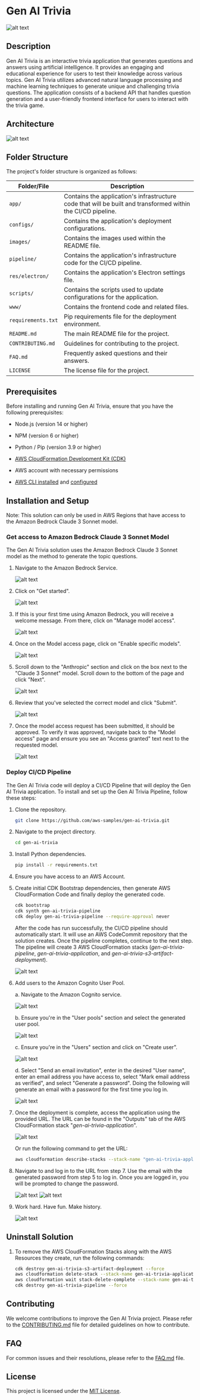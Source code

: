 # Gen AI Trivia

![alt text](images/frontend_1.png)

## Description
Gen AI Trivia is an interactive trivia application that generates questions and answers using artificial intelligence. It provides an engaging and educational experience for users to test their knowledge across various topics. Gen AI Trivia utilizes advanced natural language processing and machine learning techniques to generate unique and challenging trivia questions. The application consists of a backend API that handles question generation and a user-friendly frontend interface for users to interact with the trivia game.

## Architecture

![alt text](images/architecture.png)

## Folder Structure

The project's folder structure is organized as follows:

| Folder/File   | Description                                           |
|---------------|-------------------------------------------------------|
| `app/`        | Contains the application's infrastructure code that will be built and transformed within the CI/CD pipeline. |
| `configs/`    | Contains the application's deployment configurations. |
| `images/`     | Contains the images used within the README file.      |
| `pipeline/`   | Contains the application's infrastructure code for the CI/CD pipeline. |
| `res/electron/` | Contains the application's Electron settings file.  |
| `scripts/`    | Contains the scripts used to update configurations for the application. |
| `www/`        | Contains the frontend code and related files.         |
| `requirements.txt` | Pip requirements file for the deployment environment. |
| `README.md`   | The main README file for the project.                  |
| `CONTRIBUTING.md` | Guidelines for contributing to the project.         |
| `FAQ.md`      | Frequently asked questions and their answers.          |
| `LICENSE`     | The license file for the project.                      |

## Prerequisites

Before installing and running Gen AI Trivia, ensure that you have the following prerequisites:

- Node.js (version 14 or higher)

- NPM (version 6 or higher)

- Python / Pip (version 3.9 or higher)

- [AWS CloudFormation Development Kit (CDK)](https://docs.aws.amazon.com/cdk/v2/guide/getting_started.html#getting_started_install)

- AWS account with necessary permissions

- [AWS CLI installed](https://docs.aws.amazon.com/cli/latest/userguide/getting-started-install.html) and [configured](https://docs.aws.amazon.com/cli/latest/userguide/getting-started-quickstart.html)

## Installation and Setup

Note: This solution can only be used in AWS Regions that have access to the Amazon Bedrock Claude 3 Sonnet model.

### Get access to Amazon Bedrock Claude 3 Sonnet Model

The Gen AI Trivia solution uses the Amazon Bedrock Claude 3 Sonnet model as the method to generate the topic questions.

1. Navigate to the Amazon Bedrock Service. 

   ![alt text](images/bedrock/bedrock_setup_1.png)

2. Click on "Get started".

   ![alt text](images/bedrock/bedrock_setup_2.png)

3. If this is your first time using Amazon Bedrock, you will receive a welcome message. From there, click on "Manage model access".

   ![alt text](images/bedrock/bedrock_setup_3.png)

4. Once on the Model access page, click on "Enable specific models".

   ![alt text](images/bedrock/bedrock_setup_4.png)

5. Scroll down to the "Anthropic" section and click on the box next to the "Claude 3 Sonnet" model. Scroll down to the bottom of the page and click "Next". 

   ![alt text](images/bedrock/bedrock_setup_5.png)

6. Review that you've selected the correct model and click "Submit".

   ![alt text](images/bedrock/bedrock_setup_6.png)

7. Once the model access request has been submitted, it should be approved. To verify it was approved, navigate back to the "Model access" page and ensure you see an "Access granted" text next to the requested model.

   ![alt text](images/bedrock/bedrock_setup_7.png)

### Deploy CI/CD Pipeline

The Gen AI Trivia code will deploy a CI/CD Pipeline that will deploy the Gen AI Trivia application. To install and set up the Gen AI Trivia Pipeline, follow these steps:

1. Clone the repository.

   ```bash
   git clone https://github.com/aws-samples/gen-ai-trivia.git
   ```

2. Navigate to the project directory.

   ```bash
   cd gen-ai-trivia
   ```

3. Install Python dependencies.

   ```bash
   pip install -r requirements.txt
   ```

4. Ensure you have access to an AWS Account.

5. Create initial CDK Bootstrap dependencies, then generate AWS CloudFormation Code and finally deploy the generated code.

   ```bash
   cdk bootstrap
   cdk synth gen-ai-trivia-pipeline
   cdk deploy gen-ai-trivia-pipeline --require-approval never
   ```

   After the code has run successfully, the CI/CD pipeline should automatically start. It will use an AWS CodeCommit repository that the solution creates. Once the pipeline completes, continue to the next step. The pipeline will create 3 AWS CloudFormation stacks (_gen-ai-trivia-pipeline_, _gen-ai-trivia-application_, and _gen-ai-trivia-s3-artifact-deployment_).

   ![alt text](images/cloudformation_stacks.png)

6. Add users to the Amazon Cognito User Pool.

   a. Navigate to the Amazon Cognito service.

   ![alt text](images/userpool/user_setup_1.png)

   b. Ensure you're in the "User pools" section and select the generated user pool.

   ![alt text](images/userpool/user_setup_2.png)

   c. Ensure you're in the "Users" section and click on "Create user".

   ![alt text](images/userpool/user_setup_3.png)

   d. Select "Send an email invitation", enter in the desired "User name", enter an email address you have access to, select "Mark email address as verified", and select "Generate a password". Doing the following will generate an email with a password for the first time you log in.  

   ![alt text](images/userpool/user_setup_4.png)


7. Once the deployment is complete, access the application using the provided URL. The URL can be found in the "Outputs" tab of the AWS CloudFormation stack "_gen-ai-trivia-application_". 

   ![alt text](images/cloudformation_stacks.png)

   Or run the following command to get the URL:

   ```bash
   aws cloudformation describe-stacks --stack-name "gen-ai-trivia-application" --query 'Stacks[*].Outputs[?OutputKey==`oTerraformBucket`].OutputValue' --output text
   ```

8. Navigate to and log in to the URL from step 7. Use the email with the generated password from step 5 to log in. Once you are logged in, you will be prompted to change the password.

   ![alt text](images/userpool/user_login.png)   ![alt text](images/userpool/pass_change.png)

9. Work hard. Have fun. Make history.

   ![alt text](images/frontend_1.png)

## Uninstall Solution

1. To remove the AWS CloudFormation Stacks along with the AWS Resources they create, run the following commands:

   ```bash
   cdk destroy gen-ai-trivia-s3-artifact-deployment --force
   aws cloudformation delete-stack --stack-name gen-ai-trivia-application
   aws cloudformation wait stack-delete-complete --stack-name gen-ai-trivia-application
   cdk destroy gen-ai-trivia-pipeline --force
   ```

## Contributing

We welcome contributions to improve the Gen AI Trivia project. Please refer to the [CONTRIBUTING.md](CONTRIBUTING.md) file for detailed guidelines on how to contribute.

## FAQ

For common issues and their resolutions, please refer to the [FAQ.md](FAQ.md) file.

## License

This project is licensed under the [MIT License](LICENSE).
